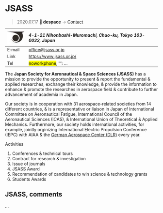 # JSASS
> 2020.07.17 **[🚀](../index/index.md) [despace](index.md)** → [Contact](contact.md)

|[![](f/contact/j/jsass_logo1_thumb.jpg)](f/contact/j/jsass_logo1.png)|*4-1-21 Nihonbashi-Muromachi, Chuo-ku, Tokyo 103-0022, Japan*|
|:--|:--|
|E‑mail| <office@jsass.or.jp> |
|Link| <https://www.jsass.or.jp/> |
|Tel| <mark>noworkphone</mark>, ℻: … |

The **Japan Society for Aeronautical & Space Sciences (JSASS)** has a mission to provide the opportunity to present & report the fundamental & applied researches, exchange their knowledge, & provide the information to enhance & promote the researches in aerospace field & contribute to further advancement of academia in Japan.

Our society is in cooperation with 31 aerospace-related societies from 14 different countries, & is a representative or liaison in Japan of International Committee on Aeronautical Fatigue, International Council of the Aeronautical Sciences (ICAS), & International Union of Theoretical & Applied Mechanics. Furthermore, our society holds international activities, for example, jointly orginizing International Electric Propulsion Conference (IEPC) with AIAA & the [German Aerospace Center (DLR)](zz_dlr.md) every year.

Activities

   1. Conferences & technical tours
   1. Contract for research & investigation
   1. Issue of journals
   1. JSASS Award
   1. Recommendation of candidates to win science & technology grants
   1. Students Awards


<p style="page-break-after:always"> </p>

## JSASS, comments

…

